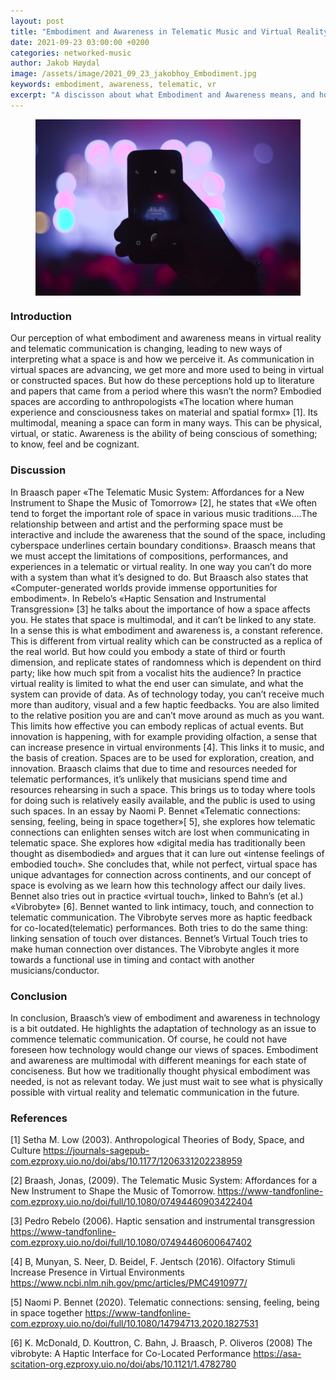 ```yaml
---
layout: post
title: "Embodiment and Awareness in Telematic Music and Virtual Reality"
date: 2021-09-23 03:00:00 +0200
categories: networked-music
author: Jakob Høydal
image: /assets/image/2021_09_23_jakobhoy_Embodiment.jpg
keywords: embodiment, awareness, telematic, vr
excerpt: "A discisson about what Embodiment and Awareness means, and how its beeing used in Telematic Music and VR."
---
```




<figure>
    <img src="/assets/image/2021_09_23_jakobhoy_Embodiment.jpg" align="center" />
</figure>


### Introduction

Our perception of what embodiment and awareness means in virtual reality and telematic communication is changing, leading to new ways of interpreting what a space is and how we perceive it. As communication in virtual spaces are advancing, we get more and more used to being in virtual or constructed spaces. But how do these perceptions hold up to literature and papers that came from a period where this wasn’t the norm?
Embodied spaces are according to anthropologists «The location where human experience and consciousness takes on material and spatial formx» [1]. Its multimodal, meaning a space can form in many ways. This can be physical, virtual, or static. Awareness is the ability of being conscious of something; to know, feel and be cognizant.


### Discussion
In Braasch paper «The Telematic Music System: Affordances for a New Instrument to Shape the Music of Tomorrow» [2], he states that «We often tend to forget the important role of space in various music traditions….The relationship between and artist and the performing space must be interactive and include the awareness that the sound of the space, including cyberspace underlines certain boundary conditions». Braasch means that we must accept the limitations of compositions, performances, and experiences in a telematic or virtual reality. In one way you can’t do more with a system than what it’s designed to do. But Braasch also states that «Computer-generated worlds provide immense opportunities for embodiment». In Rebelo’s «Haptic Sensation and Instrumental Transgression» [3] he talks about the importance of how a space affects you. He states that space is multimodal, and it can’t be linked to any state. In a sense this is what embodiment and awareness is, a constant reference. This is different from virtual reality which can be constructed as a replica of the real world. But how could you embody a state of third or fourth dimension, and replicate states of randomness which is dependent on third party; like how much spit from a vocalist hits the audience?
In practice virtual reality is limited to what the end user can simulate, and what the system can provide of data. As of technology today, you can’t receive much more than auditory, visual and a few haptic feedbacks. You are also limited to the relative position you are and can’t move around as much as you want. This limits how effective you can embody replicas of actual events. But innovation is happening, with for example providing olfaction, a sense that can increase presence in virtual environments [4]. This links it to music, and the basis of creation. Spaces are to be used for exploration, creation, and innovation.
Braasch claims that due to time and resources needed for telematic performances, it’s unlikely that musicians spend time and resources rehearsing in such a space. This brings us to today where tools for doing such is relatively easily available, and the public is used to using such spaces. In an essay by Naomi P. Bennet «Telematic connections: sensing, feeling, being in space together»[ 5], she explores how telematic connections can enlighten senses witch are lost when communicating in telematic space. She explores how «digital media has traditionally been thought as disembodied» and argues that it can lure out «intense feelings of embodied touch». She concludes that, while not perfect, virtual space has unique advantages for connection across continents, and our concept of space is evolving as we learn how this technology affect our daily lives. Bennet also tries out in practice «virtual touch», linked to Bahn’s (et al.) «Vibrobyte» [6]. Bennet wanted to link intimacy, touch, and connection to telematic communication. The Vibrobyte serves more as haptic feedback for co-located(telematic) performances. Both tries to do the same thing: linking sensation of touch over distances. Bennet’s Virtual Touch tries to make human connection over distances. The Vibrobyte angles it more towards a functional use in timing and contact with another musicians/conductor.


### Conclusion

In conclusion, Braasch’s view of embodiment and awareness in technology is a bit outdated. He highlights the adaptation of technology as an issue to commence telematic communication. Of course, he could not have foreseen how technology would change our views of spaces. Embodiment and awareness are multimodal with different meanings for each state of conciseness. But how we traditionally thought physical embodiment was needed, is not as relevant today. We just must wait to see what is physically possible with virtual reality and telematic communication in the future.
### References

[1] Setha M. Low (2003). Anthropological Theories of Body, Space, and Culture https://journals-sagepub-com.ezproxy.uio.no/doi/abs/10.1177/1206331202238959

[2] Braash, Jonas, (2009). The Telematic Music System: Affordances for a New Instrument to Shape the Music of Tomorrow. https://www-tandfonline-com.ezproxy.uio.no/doi/full/10.1080/07494460903422404

[3] Pedro Rebelo (2006). Haptic sensation and instrumental transgression https://www-tandfonline-com.ezproxy.uio.no/doi/full/10.1080/07494460600647402

[4] B, Munyan, S. Neer, D. Beidel, F. Jentsch (2016). Olfactory Stimuli Increase Presence in Virtual Environments https://www.ncbi.nlm.nih.gov/pmc/articles/PMC4910977/

[5] Naomi P. Bennet (2020). Telematic connections: sensing, feeling, being in space together https://www-tandfonline-com.ezproxy.uio.no/doi/full/10.1080/14794713.2020.1827531

[6] K. McDonald, D. Kouttron, C. Bahn, J. Braasch, P. Oliveros (2008) The vibrobyte: A Haptic Interface for Co-Located Performance https://asa-scitation-org.ezproxy.uio.no/doi/abs/10.1121/1.4782780
